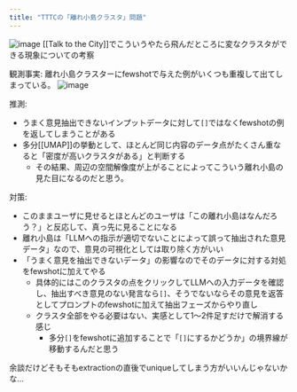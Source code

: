 ```yaml
---
title: "TTTCの「離れ小島クラスタ」問題"
---
```


![image](https://gyazo.com/7f498e63c2d20ba6a814393d20be2baa/thumb/1000)
[[Talk to the City]]でこういうやたら飛んだところに変なクラスタができる現象についての考察

観測事実: 離れ小島クラスターにfewshotで与えた例がいくつも重複して出てしまっている。
![image](https://gyazo.com/3d86c6eabef670dd9dde2feae56594e2/thumb/1000)

推測:
- うまく意見抽出できないインプットデータに対して`[]`ではなくfewshotの例を返してしまうことがある
- 多分[[UMAP]]の挙動として、ほとんど同じ内容のデータ点がたくさん重なると「密度が高いクラスタがある」と判断する
    - その結果、周辺の空間解像度が上がることによってこういう離れ小島の見た目になるのだと思う。

対策:
- このままユーザに見せるとほとんどのユーザは「この離れ小島はなんだろう？」と反応して、真っ先に見ることになる
- 離れ小島は「LLMへの指示が適切でないことによって誤って抽出された意見データ」なので、意見の可視化としては取り除く方がいい
- 「うまく意見を抽出できないデータ」の影響なのでそのデータに対する対処をfewshotに加えてやる
    - 具体的にはこのクラスタの点をクリックしてLLMへの入力データを確認し、抽出すべき意見のない発言なら`[]`、そうでないならその意見を返答としてプロンプトのfewshotに加えて抽出フェーズからやり直し
    - クラスタ全部をやる必要はない、実感として1〜2件足すだけで解消する感じ
        - 多分`[]`をfewshotに追加することで「`[]`にするかどうか」の境界線が移動するんだと思う

余談だけどそもそもextractionの直後でuniqueしてしまう方がいいんじゃないかな...

